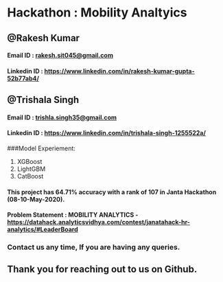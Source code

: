 # Hackathon : Mobility Analtyics 
## @Rakesh Kumar

#### Email ID : rakesh.sit045@gmail.com
#### Linkedin ID : https://www.linkedin.com/in/rakesh-kumar-gupta-52b77ab4/

## @Trishala Singh 

#### Email ID : trishla.singh35@gmail.com
#### Linkedin ID : https://www.linkedin.com/in/trishala-singh-1255522a/ 

###Model Experiement:
1) XGBoost
2) LightGBM
3) CatBoost

#### This project has 64.71% accuracy with a rank of 107 in Janta Hackathon (08-10-May-2020).
#### Problem Statement : MOBILITY ANALYTICS - https://datahack.analyticsvidhya.com/contest/janatahack-hr-analytics/#LeaderBoard
### Contact us any time, If you are having any queries.

## Thank you for reaching out to us on Github. 

